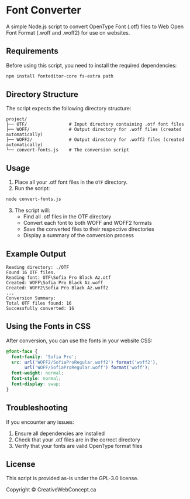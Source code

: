 # Font Converter

A simple Node.js script to convert OpenType Font (.otf) files to Web Open Font Format (.woff and .woff2) for use on websites.

## Requirements

Before using this script, you need to install the required dependencies:

```bash
npm install fonteditor-core fs-extra path
```

## Directory Structure

The script expects the following directory structure:

```
project/
├── OTF/                # Input directory containing .otf font files
├── WOFF/               # Output directory for .woff files (created automatically)
├── WOFF2/              # Output directory for .woff2 files (created automatically)
└── convert-fonts.js    # The conversion script
```

## Usage

1. Place all your .otf font files in the `OTF` directory.
2. Run the script:

```bash
node convert-fonts.js
```

3. The script will:
   - Find all .otf files in the OTF directory
   - Convert each font to both WOFF and WOFF2 formats
   - Save the converted files to their respective directories
   - Display a summary of the conversion process

## Example Output

```
Reading directory: ./OTF
Found 16 OTF files.
Reading font: OTF\Sofia Pro Black Az.otf
Created: WOFF\Sofia Pro Black Az.woff
Created: WOFF2\Sofia Pro Black Az.woff2
...
Conversion Summary:
Total OTF files found: 16
Successfully converted: 16
```

## Using the Fonts in CSS

After conversion, you can use the fonts in your website CSS:

```css
@font-face {
  font-family: 'Sofia Pro';
  src: url('WOFF2/SofiaProRegular.woff2') format('woff2'),
       url('WOFF/SofiaProRegular.woff') format('woff');
  font-weight: normal;
  font-style: normal;
  font-display: swap;
}
```

## Troubleshooting

If you encounter any issues:

1. Ensure all dependencies are installed
2. Check that your .otf files are in the correct directory
3. Verify that your fonts are valid OpenType format files

## License

This script is provided as-is under the GPL-3.0 license. 

Copyright &copy; CreativeWebConcept.ca
